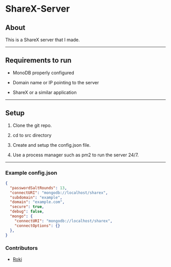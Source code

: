 # ShareX-Server

## About

This is a ShareX server that I made.
  
---

## Requirements to run

- MonoDB properly configured

- Domain name or IP pointing to the server

- ShareX or a similar application

---

## Setup

1. Clone the git repo.

2. cd to src directory

3. Create and setup the config.json file.

4. Use a process manager such as pm2 to run the server 24/7.

---

### Example config.json

```json
{
  "passwordSaltRounds": 13,
  "connectURI": "mongodb://localhost/sharex",  
  "subdomain": "example",
  "domain": "example.com",  
  "secure": true,
  "debug": false,
  "mongo": {
    "connectURI": "mongodb://localhost/sharex",
    "connectOptions": {}
  },
}
```

### Contributors

- [Roki](https://github.com/Roki100)
